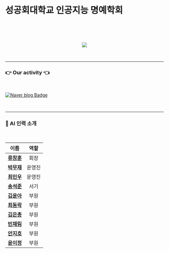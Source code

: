 <div align="center">
</div>

# 성공회대학교 인공지능 명예학회


</br></br></br>


<p align="center"><img src="https://github.com/Ryuchanghoon/Quality_improvement_GAN/assets/107829554/61552df9-80d6-46ee-a67e-9502929ded6d"/></p>

</br>

---


### 👉  Our activity  👈

</br>

[![Naver blog Badge](https://img.shields.io/badge/-Naver%20blog-brightgreen?style=flat-square&logo=Naver&logoColor=white&link=https://cafe.naver.com/skhuai)](https://cafe.naver.com/skhuai)



</br>


---




<h3>
🦾 AI 인력 소개
</h3>
</br>

| 이름 | 역할 | 
|:----:|:----:|
| [**류창훈**](https://github.com/Ryuchanghoon) | 회장 |
| [**박무재**](https://github.com/Mujae) | 운영진 |
| [**최민우**](https://github.com/chaiminwoo0223) | 운영진 |
| [**송석준**](https://github.com/suwdle) | 서기 |
| [**김윤아**](https://github.com/kkiwiio) | 부원 |
| [**최동락**](https://github.com/rakdong) | 부원 |
| [**김은총**](https://github.com/rltgjqmtkdydwk) | 부원 |
| [**빈채림**](https://github.com/chaelimee) | 부원 |
| [**안지호**](https://github.com/anijiho) | 부원 |
| [**윤이정**](https://github.com/Today-ijeong) | 부원 |
